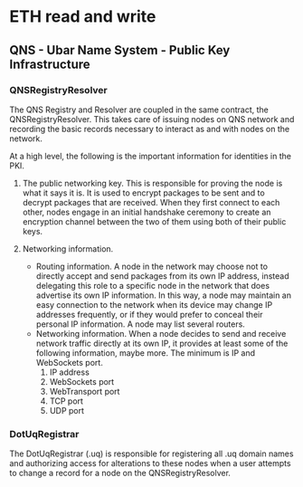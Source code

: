 # ETH read and write

## QNS - Ubar Name System - Public Key Infrastructure

### QNSRegistryResolver

The QNS Registry and Resolver are coupled in the same contract, the QNSRegistryResolver. This takes care of issuing nodes on QNS network and recording the basic records necessary to interact as and with nodes on the network. 

At a high level, the following is the important information for identities in the PKI.

1. The public networking key. This is responsible for proving the node is what it says it is. It is used to encrypt packages to be sent and to decrypt packages that are received. When they first connect to each other, nodes engage in an initial handshake ceremony to create an encryption channel between the two of them using both of their public keys.

2. Networking information.
    - Routing information. A node in the network may choose not to directly accept and send packages from its own IP address, instead delegating this role to a specific node in the network that does advertise its own IP information. In this way, a node may maintain an easy connection to the network when its device may change IP addresses frequently, or if they would prefer to conceal their personal IP information. A node may list several routers. 
    - Networking information. When a node decides to send and receive network traffic directly at its own IP, it provides at least some of the following information, maybe more. The minimum is IP and WebSockets port.
        1. IP address
        2. WebSockets port
        3. WebTransport port
        4. TCP port
        5. UDP port


### DotUqRegistrar

The DotUqRegistrar (.uq) is responsible for registering all .uq domain names and authorizing access for alterations to these nodes when a user attempts to change a record for a node on the QNSRegistryResolver. 